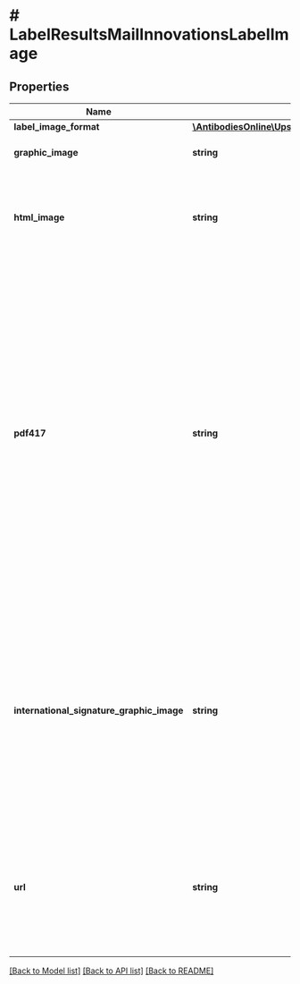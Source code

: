 # # LabelResultsMailInnovationsLabelImage

## Properties

Name | Type | Description | Notes
------------ | ------------- | ------------- | -------------
**label_image_format** | [**\AntibodiesOnline\UpsApi\Shipping\Model\MailInnovationsLabelImageLabelImageFormat**](MailInnovationsLabelImageLabelImageFormat.md) |  |
**graphic_image** | **string** | Base 64 encoded graphic image. |
**html_image** | **string** | Base 64 encoded html browser image rendering software. This is only returned for GIF image formats. | [optional]
**pdf417** | **string** | PDF-417 is a two-dimensional barcode, which can store up to about 1,800 printable ASCII characters or 1,100 binary characters per symbol. The symbol is rectangular. The PDF417 image will be returned when the shipment is trans-border and the service option is one of the following: Standard, Express Saver or Express Plus.  The image is Base 64 encoded and only returned for GIF image format | [optional]
**international_signature_graphic_image** | **string** | Base 64 encoded graphic image of the Warsaw text and signature box.  EPL2, ZPL and SPL labels. The image will be returned for non-US based shipments. One image will be given per shipment and it will be in the first PackageResults container. | [optional]
**url** | **string** | This is only returned if the label link is requested to be returned and only at the first package result  Applicable for following types of shipments: Print/Electronic Return Label | [optional]

[[Back to Model list]](../../README.md#models) [[Back to API list]](../../README.md#endpoints) [[Back to README]](../../README.md)
